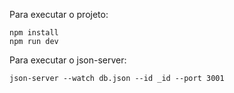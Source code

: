 Para executar o projeto:

```
npm install
npm run dev
```

Para executar o json-server:

```
json-server --watch db.json --id _id --port 3001
```
